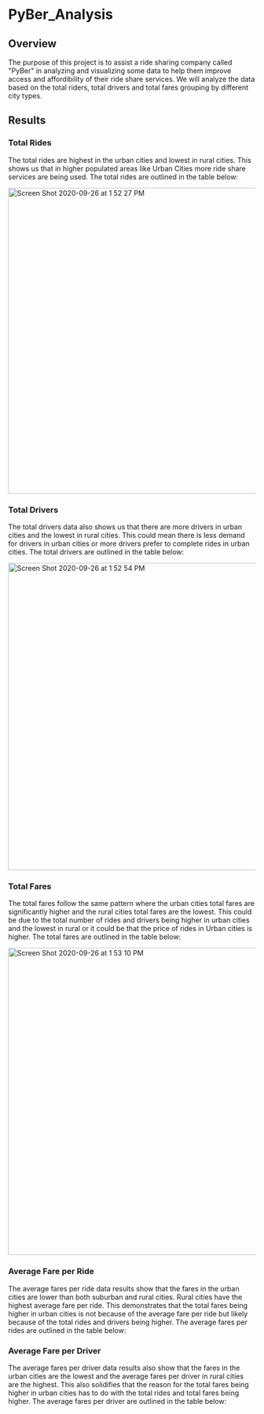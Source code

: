 # PyBer_Analysis
## Overview
The purpose of this project is to assist a ride sharing company called "PyBer" in analyzing and visualizing some data to help them improve access and affordibility of their ride share services. We will analyze the data based on the total riders, total drivers and total fares grouping by different city types.
## Results
### Total Rides
The total rides are highest in the urban cities and lowest in rural cities. This shows us that in higher populated areas like Urban Cities more ride share services are being used. The total rides are outlined in the table below:

<img width="622" alt="Screen Shot 2020-09-26 at 1 52 27 PM" src="https://user-images.githubusercontent.com/69806770/94347181-1a873280-0000-11eb-8c46-5f4f265bd514.png">

### Total Drivers
The total drivers data also shows us that there are more drivers in urban cities and the lowest in rural cities. This could mean there is less demand for drivers in urban cities or more drivers prefer to complete rides in urban cities. The total drivers are outlined in the table below:

<img width="625" alt="Screen Shot 2020-09-26 at 1 52 54 PM" src="https://user-images.githubusercontent.com/69806770/94347254-8a95b880-0000-11eb-88cc-55cc45671d2e.png">

### Total Fares
The total fares follow the same pattern where the urban cities total fares are significantly higher and the rural cities total fares are the lowest. This could be due to the total number of rides and drivers being higher in urban cities and the lowest in rural or it could be that the price of rides in Urban cities is higher. The total fares are outlined in the table below:

<img width="625" alt="Screen Shot 2020-09-26 at 1 53 10 PM" src="https://user-images.githubusercontent.com/69806770/94349417-414e6480-0012-11eb-8122-f7a0b52cc318.png">

### Average Fare per Ride
The average fares per ride data results show that the fares in the urban cities are lower than both suburban and rural cities. Rural cities have the highest average fare per ride. This demonstrates that the total fares being higher in urban cities is not because of the average fare per ride but likely because of the total rides and drivers being higher. The average fares per rides are outlined in the table below:


### Average Fare per Driver
The average fares per driver data results also show that the fares in the urban cities are the lowest and the average fares per driver in rural cities are the highest. This also solidifies that the reason for the total fares being higher in urban cities has to do with the total rides and total fares being higher. The average fares per driver are outlined in the table below:


